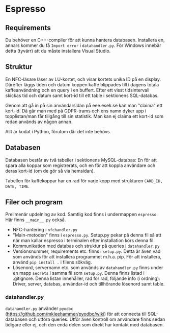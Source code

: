 # Espresso

## Requirements

Du behöver en C++-compiler för att kunna hantera databasen. Installera en, annars kommer du få `Import error` i `datahandler.py`. För Windows innebär detta (tyvärr) att du måste installera Visual Studio.

## Struktur

En NFC-läsare läser av LU-kortet, och visar kortets unika ID på en display. Därefter läggs tiden och datum koppen kaffe blippades till i dagens totala kaffeanvändning och en query i en buffert. Efter ett visst tidsintervall skickas tid och datum samt kort-id till ett table i sektionens SQL-databas.

Genom att gå in på sin användarsidan på eee.esek.se kan man "claima" ett kort-id. Då går man med på GDPR-trams och ens namn dyker upp i topplistan/man får tillgång till sin statistik. Man kan ej claima ett kort-id som redan används av någon annan.

Allt är kodat i Python, förutom där det inte behövs.

## Databasen
Databasen består av två tabeller i sektionens MySQL-databas: En för att spara alla koppar som registrerats, och en för att koppla användare och deras kort-id (om de gör så via hemsidan).

Tabellen för kaffekoppar har en rad för varje kopp med strukturen `CARD_ID, DATE, TIME`.

## Filer och program

Prelimenär updelning av kod. Samtlig kod finns i undermappen `espresso`. Här finns `__main__.py` också.

* NFC-hantering i `nfchandler.py`
* "Main-metoden" finns i `espresso.py`. Setup.py pekar på denna fil så att när man kallar espresso i terminalen efter installation körs denna fil.
* Kommunikation med databas och struktur på queries i `datahandler.py`
* Versionsnummer, requirements etc. finns i `setup.py`. Detta är även vad som används för att installera programmet m.h.a. pip. För att installera, använd `pip install .` i filens sökväg.
* Lösenord, servernamn etc. som används av `datahandler.py` finns under en mapp `secrets` i samma fil som `setup.py`. Denna finns listad i .gitignore. Denna listan innehåller, rad för rad, följande info (i ordning): Driver, server, databas, användar-id och tillhörande lösenord samt table.

### datahandler.py

`datahandler.py` använder `pyodbc` (https://github.com/mkleehammer/pyodbc/wiki) för att connecta till SQL-databasen och utföra queries. Utför även kontroll om användare finns sedan tidigare eller ej, och den enda delen som direkt har kontakt med databasen.